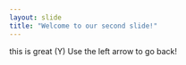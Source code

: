 ```yaml
---
layout: slide
title: "Welcome to our second slide!"
---
```

this is great (Y)
Use the left arrow to go back!
